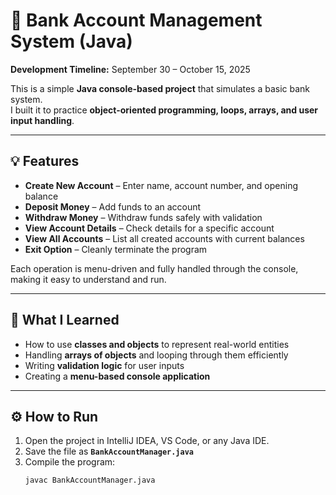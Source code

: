 # 🏦 Bank Account Management System (Java)

**Development Timeline:** September 30 – October 15, 2025

This is a simple **Java console-based project** that simulates a basic bank system.  
I built it to practice **object-oriented programming, loops, arrays, and user input handling**.

---

## 💡 Features

- **Create New Account** – Enter name, account number, and opening balance  
- **Deposit Money** – Add funds to an account  
- **Withdraw Money** – Withdraw funds safely with validation  
- **View Account Details** – Check details for a specific account  
- **View All Accounts** – List all created accounts with current balances  
- **Exit Option** – Cleanly terminate the program  

Each operation is menu-driven and fully handled through the console, making it easy to understand and run.

---

## 🧠 What I Learned

- How to use **classes and objects** to represent real-world entities  
- Handling **arrays of objects** and looping through them efficiently  
- Writing **validation logic** for user inputs  
- Creating a **menu-based console application**  

---

## ⚙️ How to Run

1. Open the project in IntelliJ IDEA, VS Code, or any Java IDE.  
2. Save the file as **`BankAccountManager.java`**  
3. Compile the program:
   ```bash
   javac BankAccountManager.java
